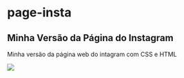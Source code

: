 # page-insta
## Minha Versão da Página do Instagram
Minha versão da página web do intagram com CSS e HTML

![](página-instagram/image/minha-página-insta.png)
